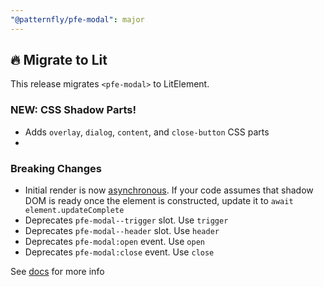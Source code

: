 ```yaml
---
"@patternfly/pfe-modal": major
---
```


## 🔥 Migrate to Lit

This release migrates `<pfe-modal>` to LitElement.

### NEW: CSS Shadow Parts!
- Adds `overlay`, `dialog`, `content`, and `close-button` CSS parts
-
### Breaking Changes
- Initial render is now [asynchronous](https://lit.dev/docs/components/lifecycle/#reactive-update-cycle).
  If your code assumes that shadow DOM is ready once the element is constructed, update it to `await element.updateComplete`
- Deprecates `pfe-modal--trigger` slot. Use `trigger`
- Deprecates `pfe-modal--header` slot. Use `header`
- Deprecates `pfe-modal:open` event. Use `open`
- Deprecates `pfe-modal:close` event. Use `close`


See [docs](https://patternflyelements.org/components/modal/) for more info
